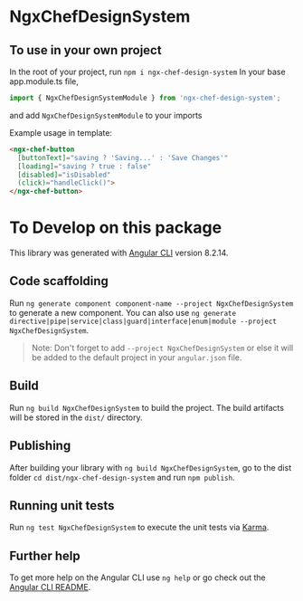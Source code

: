# NgxChefDesignSystem

## To use in your own project
In the root of your project, run `npm i ngx-chef-design-system`
In your base app.module.ts file, 
```javascript
import { NgxChefDesignSystemModule } from 'ngx-chef-design-system';
```
and add `NgxChefDesignSystemModule` to your imports

Example usage in template:
```html
<ngx-chef-button 
  [buttonText]="saving ? 'Saving...' : 'Save Changes'"
  [loading]="saving ? true : false" 
  [disabled]="isDisabled"
  (click)="handleClick()">
</ngx-chef-button>
```



# To Develop on this package

This library was generated with [Angular CLI](https://github.com/angular/angular-cli) version 8.2.14.

## Code scaffolding

Run `ng generate component component-name --project NgxChefDesignSystem` to generate a new component. You can also use `ng generate directive|pipe|service|class|guard|interface|enum|module --project NgxChefDesignSystem`.
> Note: Don't forget to add `--project NgxChefDesignSystem` or else it will be added to the default project in your `angular.json` file. 

## Build

Run `ng build NgxChefDesignSystem` to build the project. The build artifacts will be stored in the `dist/` directory.

## Publishing

After building your library with `ng build NgxChefDesignSystem`, go to the dist folder `cd dist/ngx-chef-design-system` and run `npm publish`.

## Running unit tests

Run `ng test NgxChefDesignSystem` to execute the unit tests via [Karma](https://karma-runner.github.io).

## Further help

To get more help on the Angular CLI use `ng help` or go check out the [Angular CLI README](https://github.com/angular/angular-cli/blob/master/README.md).
